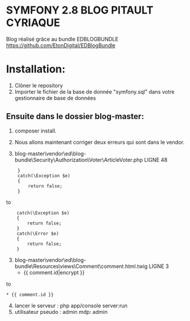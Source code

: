 SYMFONY 2.8 BLOG PITAULT CYRIAQUE
=================================

Blog réalisé grâce au bundle EDBLOGBUNDLE https://github.com/EtonDigital/EDBlogBundle

Installation:
============

1) Clôner le repository
2) Importer le fichier de la base de donnée "symfony.sql" dans votre gestionnaire de base de données

Ensuite dans le dossier blog-master:
----------------------------------
1) composer install.
2) Nous allons maintenant corriger deux erreurs qui sont dans le vendor.
2) blog-master\vendor\ed\blog-bundle\Security\Authorization\Voter\ArticleVoter.php LIGNE 48


        }
        catch(\Exception $e)
        {
            return false;
        }
to


        catch(\Exception $e)
        {
            return false;
        }
        catch(\Error $e)
        {
            return false;
        }


3) blog-master\vendor\ed\blog-bundle\Resources\views\Comment\comment.html.twig LIGNE 3
    * {{ comment.id|encrypt }}
   
to
   
    * {{ comment.id }}

4) lancer le serveur : php app/console server:run
5) utilisateur pseudo : admin   mdp: admin